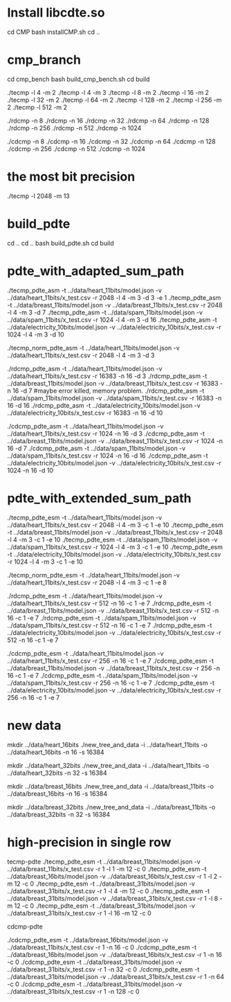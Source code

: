 
# Install libcdte.so
cd CMP
bash installCMP.sh
cd ..


# cmp_branch

cd cmp_bench
bash build_cmp_bench.sh
cd build

./tecmp -l 4 -m 2
./tecmp -l 4 -m 3
./tecmp -l 8 -m 2
./tecmp -l 16 -m 2
./tecmp -l 32 -m 2
./tecmp -l 64 -m 2
./tecmp -l 128 -m 2
./tecmp -l 256 -m 2
./tecmp -l 512 -m 2

./rdcmp -n 8
./rdcmp -n 16
./rdcmp -n 32
./rdcmp -n 64
./rdcmp -n 128
./rdcmp -n 256
./rdcmp -n 512
./rdcmp -n 1024

./cdcmp -n 8
./cdcmp -n 16
./cdcmp -n 32
./cdcmp -n 64
./cdcmp -n 128
./cdcmp -n 256
./cdcmp -n 512
./cdcmp -n 1024

# the most bit precision
./tecmp -l 2048 -m 13

# build_pdte
cd ..
cd ..
bash build_pdte.sh
cd build


# pdte_with_adapted_sum_path

./tecmp_pdte_asm -t ../data/heart_11bits/model.json -v ../data/heart_11bits/x_test.csv -r 2048 -l 4 -m 3 -d 3 -e 1
./tecmp_pdte_asm -t ../data/breast_11bits/model.json -v ../data/breast_11bits/x_test.csv -r 2048 -l 4 -m 3 -d 7
./tecmp_pdte_asm -t ../data/spam_11bits/model.json -v ../data/spam_11bits/x_test.csv -r 1024 -l 4 -m 3 -d 16
./tecmp_pdte_asm -t ../data/electricity_10bits/model.json -v ../data/electricity_10bits/x_test.csv -r 1024 -l 4 -m 3 -d 10

./tecmp_norm_pdte_asm -t ../data/heart_11bits/model.json -v ../data/heart_11bits/x_test.csv -r 2048 -l 4 -m 3 -d 3

./rdcmp_pdte_asm -t ../data/heart_11bits/model.json -v ../data/heart_11bits/x_test.csv -r 16383 -n 16 -d 3
./rdcmp_pdte_asm -t ../data/breast_11bits/model.json -v ../data/breast_11bits/x_test.csv -r 16383 -n 16 -d 7
#maybe error killed, memory problem.
./rdcmp_pdte_asm -t ../data/spam_11bits/model.json -v ../data/spam_11bits/x_test.csv -r 16383 -n 16 -d 16
./rdcmp_pdte_asm -t ../data/electricity_10bits/model.json -v ../data/electricity_10bits/x_test.csv -r 16383 -n 16 -d 10

./cdcmp_pdte_asm -t ../data/heart_11bits/model.json -v ../data/heart_11bits/x_test.csv -r 1024 -n 16 -d 3
./cdcmp_pdte_asm -t ../data/breast_11bits/model.json -v ../data/breast_11bits/x_test.csv -r 1024 -n 16 -d 7
./cdcmp_pdte_asm -t ../data/spam_11bits/model.json -v ../data/spam_11bits/x_test.csv -r 1024 -n 16 -d 16
./cdcmp_pdte_asm -t ../data/electricity_10bits/model.json -v ../data/electricity_10bits/x_test.csv -r 1024 -n 16 -d 10

# pdte_with_extended_sum_path

./tecmp_pdte_esm -t ../data/heart_11bits/model.json -v ../data/heart_11bits/x_test.csv -r 2048 -l 4 -m 3 -c 1 -e 10
./tecmp_pdte_esm -t ../data/breast_11bits/model.json -v ../data/breast_11bits/x_test.csv -r 2048 -l 4 -m 3 -c 1 -e 10
./tecmp_pdte_esm -t ../data/spam_11bits/model.json -v ../data/spam_11bits/x_test.csv -r 1024 -l 4 -m 3 -c 1 -e 10
./tecmp_pdte_esm -t ../data/electricity_10bits/model.json -v ../data/electricity_10bits/x_test.csv -r 1024 -l 4 -m 3 -c 1 -e 10

./tecmp_norm_pdte_esm -t ../data/heart_11bits/model.json -v ../data/heart_11bits/x_test.csv -r 2048 -l 4 -m 3 -c 1 -e 8

./rdcmp_pdte_esm -t ../data/heart_11bits/model.json -v ../data/heart_11bits/x_test.csv -r 512 -n 16 -c 1 -e 7
./rdcmp_pdte_esm -t ../data/breast_11bits/model.json -v ../data/breast_11bits/x_test.csv -r 512 -n 16 -c 1 -e 7
./rdcmp_pdte_esm -t ../data/spam_11bits/model.json -v ../data/spam_11bits/x_test.csv -r 512 -n 16 -c 1 -e 7
./rdcmp_pdte_esm -t ../data/electricity_10bits/model.json -v ../data/electricity_10bits/x_test.csv -r 512 -n 16 -c 1 -e 7

./cdcmp_pdte_esm -t ../data/heart_11bits/model.json -v ../data/heart_11bits/x_test.csv -r 256 -n 16 -c 1 -e 7
./cdcmp_pdte_esm -t ../data/breast_11bits/model.json -v ../data/breast_11bits/x_test.csv -r 256 -n 16 -c 1 -e 7
./cdcmp_pdte_esm -t ../data/spam_11bits/model.json -v ../data/spam_11bits/x_test.csv -r 256 -n 16 -c 1 -e 7
./cdcmp_pdte_esm -t ../data/electricity_10bits/model.json -v ../data/electricity_10bits/x_test.csv -r 256 -n 16 -c 1 -e 7

# new data 

mkdir ../data/heart_16bits 
./new_tree_and_data -i ../data/heart_11bits -o ../data/heart_16bits -n 16 -s 16384 

mkdir ../data/heart_32bits 
./new_tree_and_data -i ../data/heart_11bits -o ../data/heart_32bits -n 32 -s 16384 

mkdir ../data/breast_16bits 
./new_tree_and_data -i ../data/breast_11bits -o ../data/breast_16bits -n 16 -s 16384 

mkdir ../data/breast_32bits 
./new_tree_and_data -i ../data/breast_11bits -o ../data/breast_32bits -n 32 -s 16384 

# high-precision in single row

tecmp-pdte
./tecmp_pdte_esm -t ../data/breast_11bits/model.json -v ../data/breast_11bits/x_test.csv -r 1 -l 1 -m 12 -c 0
./tecmp_pdte_esm -t ../data/breast_16bits/model.json -v ../data/breast_16bits/x_test.csv -r 1 -l 2 -m 12 -c 0
./tecmp_pdte_esm -t ../data/breast_31bits/model.json -v ../data/breast_31bits/x_test.csv -r 1 -l 4 -m 12 -c 0
./tecmp_pdte_esm -t ../data/breast_31bits/model.json -v ../data/breast_31bits/x_test.csv -r 1 -l 8 -m 12 -c 0
./tecmp_pdte_esm -t ../data/breast_31bits/model.json -v ../data/breast_31bits/x_test.csv -r 1 -l 16 -m 12 -c 0

cdcmp-pdte

./cdcmp_pdte_esm -t ../data/breast_16bits/model.json -v ../data/breast_11bits/x_test.csv -r 1 -n 16 -c 0
./cdcmp_pdte_esm -t ../data/breast_16bits/model.json -v ../data/breast_16bits/x_test.csv -r 1 -n 16 -c 0
./cdcmp_pdte_esm -t ../data/breast_31bits/model.json -v ../data/breast_31bits/x_test.csv -r 1 -n 32 -c 0
./cdcmp_pdte_esm -t ../data/breast_31bits/model.json -v ../data/breast_31bits/x_test.csv -r 1 -n 64 -c 0
./cdcmp_pdte_esm -t ../data/breast_31bits/model.json -v ../data/breast_31bits/x_test.csv -r 1 -n 128 -c 0

